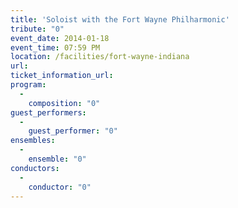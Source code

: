 ```yaml
---
title: 'Soloist with the Fort Wayne Philharmonic'
tribute: "0"
event_date: 2014-01-18
event_time: 07:59 PM
location: /facilities/fort-wayne-indiana
url: 
ticket_information_url: 
program: 
  -
    composition: "0"
guest_performers: 
  -
    guest_performer: "0"
ensembles: 
  -
    ensemble: "0"
conductors: 
  -
    conductor: "0"
---
```

